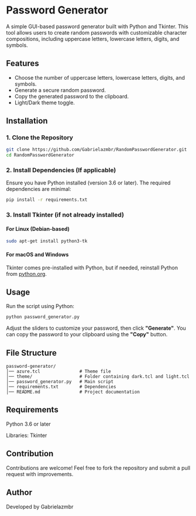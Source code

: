 # Password Generator

A simple GUI-based password generator built with Python and Tkinter. This tool allows users to create random passwords with customizable character compositions, including uppercase letters, lowercase letters, digits, and symbols.

## Features
- Choose the number of uppercase letters, lowercase letters, digits, and symbols.
- Generate a secure random password.
- Copy the generated password to the clipboard.
- Light/Dark theme toggle.

## Installation
### 1. Clone the Repository
```sh
git clone https://github.com/Gabrielazmbr/RandomPasswordGenerator.git
cd RandomPasswordGenerator
```

### 2. Install Dependencies (If applicable)
Ensure you have Python installed (version 3.6 or later). The required dependencies are minimal:

```sh
pip install -r requirements.txt
```

### 3. Install Tkinter (if not already installed)
#### For Linux (Debian-based)
```sh
sudo apt-get install python3-tk
```
#### For macOS and Windows
Tkinter comes pre-installed with Python, but if needed, reinstall Python from [python.org](https://www.python.org/downloads/).

## Usage
Run the script using Python:
```sh
python password_generator.py
```

Adjust the sliders to customize your password, then click **"Generate"**. You can copy the password to your clipboard using the **"Copy"** button.

## File Structure
```
password-generator/
│── azure.tcl               # Theme file
│── theme/                  # Folder containing dark.tcl and light.tcl
│── password_generator.py   # Main script
│── requirements.txt        # Dependencies
│── README.md               # Project documentation
```

## Requirements

Python 3.6 or later

Libraries: Tkinter

## Contribution
Contributions are welcome! Feel free to fork the repository and submit a pull request with improvements.

## Author
Developed by Gabrielazmbr

